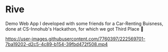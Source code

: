# Rive
Demo Web App I developed with some friends for a Car-Renting Buisness, done at CS-Innohub's Hackathon, for which we got Third Place 🥉

https://user-images.githubusercontent.com/7760397/222569701-7ba19202-d2c5-4c89-b154-39fbd472f508.mp4




